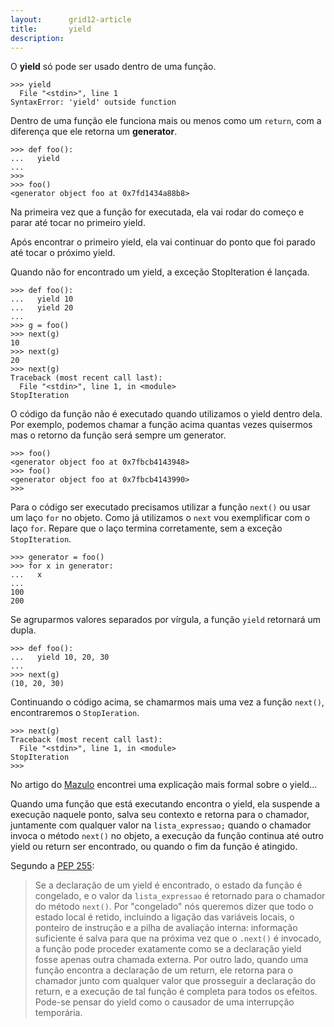 ```yaml
---
layout:      grid12-article
title:       yield
description: 
---
```



O __yield__ só pode ser usado dentro de uma função.

    >>> yield
      File "<stdin>", line 1
    SyntaxError: 'yield' outside function

Dentro de uma função ele funciona mais ou menos como um `return`, com a diferença que ele retorna um __generator__.

    >>> def foo():
    ...   yield
    ... 
    >>> 
    >>> foo()
    <generator object foo at 0x7fd1434a88b8>

Na primeira vez que a função for executada, ela vai rodar do começo e parar até tocar no primeiro yield. 

Após encontrar o primeiro yield, ela vai continuar do ponto que foi parado até tocar o próximo yield. 

Quando não for encontrado um yield, a exceção StopIteration é lançada.

    >>> def foo():
    ...   yield 10
    ...   yield 20
    ... 
    >>> g = foo()
    >>> next(g)
    10
    >>> next(g)
    20
    >>> next(g)
    Traceback (most recent call last):
      File "<stdin>", line 1, in <module>
    StopIteration

O código da função não é executado quando utilizamos o yield dentro dela. Por exemplo, podemos chamar a função acima 
quantas vezes quisermos mas o retorno da função será sempre um generator.

    >>> foo()
    <generator object foo at 0x7fbcb4143948>
    >>> foo()
    <generator object foo at 0x7fbcb4143990>
    >>> 

Para o código ser executado precisamos utilizar a função `next()` ou usar um laço `for` no objeto. Como já utilizamos o
`next` vou exemplificar com o laço `for`. Repare que o laço termina corretamente, sem a exceção `StopIteration`.

    >>> generator = foo()
    >>> for x in generator:
    ...   x
    ... 
    100
    200

Se agruparmos valores separados por vírgula, a função `yield` retornará um dupla.

    >>> def foo():
    ...   yield 10, 20, 30
    ... 
    >>> next(g)
    (10, 20, 30)

Continuando o código acima, se chamarmos mais uma vez a função `next()`, encontraremos o `StopIeration`.

    >>> next(g)
    Traceback (most recent call last):
      File "<stdin>", line 1, in <module>
    StopIteration
    >>> 


No artigo do [Mazulo](http://indacode.com/introducao-ao-python-generators/ "link-externo") encontrei uma explicação 
mais formal sobre o yield...

Quando uma função que está executando encontra o yield, ela suspende a execução naquele ponto, salva seu contexto e 
retorna para o chamador, juntamente com qualquer valor na `lista_expressao;` quando o chamador invoca o método `next()` 
no objeto, a execução da função continua até outro yield ou return ser encontrado, ou quando o fim da função é atingido.

Segundo a [PEP 255](https://www.python.org/dev/peps/pep-0255/ "link-externo"):

> Se a declaração de um yield é encontrado, o estado da função é congelado, e o valor da `lista_expressao` é retornado 
> para o chamador do método `next()`. Por "congelado" nós queremos dizer que todo o estado local é retido, incluindo a 
> ligação das variáveis locais, o ponteiro de instrução e a pilha de avaliação interna: informação suficiente é salva para 
> que na próxima vez que o `.next()` é invocado, a função pode proceder exatamente como se a declaração yield fosse apenas 
> outra chamada externa. Por outro lado, quando uma função encontra a declaração de um return, ele retorna para o chamador 
> junto com qualquer valor que prosseguir a declaração do return, e a execução de tal função é completa para todos os 
> efeitos. Pode-se pensar do yield como o causador de uma interrupção temporária.
    